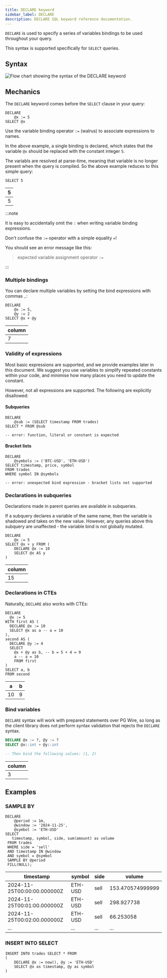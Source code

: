 ```yaml
---
title: DECLARE keyword
sidebar_label: DECLARE
description: DECLARE SQL keyword reference documentation.
---
```


`DECLARE` is used to specify a series of variables bindings to be used
throughout your query. 

This syntax is supported specifically for `SELECT` queries.

## Syntax

![Flow chart showing the syntax of the DECLARE keyword](/images/docs/diagrams/declare.svg)

## Mechanics

The `DECLARE` keyword comes before the `SELECT` clause in your query:

```questdb-sql title="Basic DECLARE" demo
DECLARE
    @x := 5
SELECT @x
```

Use the variable binding operator `:=` (walrus) to associate expressions to names.

In the above example, a single binding is declared, which states that the variable `@x` should
be replaced with the constant integer `5`.

The variabls are resolved at parse-time, meaning that variable is no longer present
when the query is compiled. So the above example reduces to this simple query:

```questdb-sql title="basic DECLARE post-reduction" demo
SELECT 5
```

| 5 |
|---|
| 5 |


:::note

It is easy to accidentally omit the `:` when writing variable binding expressions.

Don't confuse the `:=` operator with a simple equality `=`!

You should see an error message like this:
> expected variable assignment operator `:=`
>
:::

### Multiple bindings

You can declare multiple variables by setting the bind expressions with commas `,`:

```questdb-sql title="Multiple variable bindings" demo
DECLARE 
    @x := 5,
    @y := 2
SELECT @x + @y
```

| column |
|--------|
| 7      |

### Validity of expressions

Most basic expressions are supported, and we provide examples later in this document. We suggest
you use variables to simplify repeated constants within your code, and minimise
how many places you need to update the constant.

However, not all expressions are supported. The following are explicitly disallowed:

#### Subqueries

```questdb-sql title="subqueries are not allowed" demo
DECLARE
    @sub := (SELECT timestamp FROM trades)
SELECT * FROM @sub

-- error: function, literal or constant is expected
```

#### Bracket lists

```questdb-sql title="bracket lists are not allowed" demo
DECLARE
    @symbols := ('BTC-USD', 'ETH-USD')
SELECT timestamp, price, symbol
FROM trades
WHERE symbol IN @symbols

-- error: unexpected bind expression - bracket lists not supported
```

### Declarations in subqueries

Declarations made in parent queries are available in subqueries. 

If a subquery declares a variable of the same name, then the variable is shadowed
and takes on the new value. However, any queries above this subquery are unaffected - the
variable bind is not globally mutated.

```questdb-sql title="variable shadowing" demo
DECLARE
    @x := 5
SELECT @x + y FROM (
    DECLARE @x := 10
    SELECT @x AS y
)
```

| column |
| ----- |
| 15 |



### Declarations in CTEs

Naturally, `DECLARE` also works with CTEs:

```questdb-sql title="declarations inside CTEs" demo
DECLARE 
  @x := 5
WITH first AS (
  DECLARE @x := 10
  SELECT @x as a -- a = 10
),
second AS (
  DECLARE @y := 4
  SELECT 
    @x + @y as b, -- b = 5 + 4 = 9
    a -- a = 10
    FROM first
)
SELECT a, b
FROM second
```

| a  | b |
|----|---|
| 10 | 9 |


### Bind variables

`DECLARE` syntax will work with prepared statements over PG Wire, so long as the client library
does not perform syntax validation that rejects the `DECLARE` syntax.


```sql
DECLARE @x := ?, @y := ? 
SELECT @x::int + @y::int

-- Then bind the following values: (1, 2)
```

| column |
|--------|
| 3      |



## Examples

### SAMPLE BY

```questdb-sql title="DECLARE with SAMPLE BY" demo
DECLARE 
    @period := 1m,
    @window := '2024-11-25',
    @symbol := 'ETH-USD'
SELECT 
   timestamp, symbol, side, sum(amount) as volume 
 FROM trades
 WHERE side = 'sell' 
 AND timestamp IN @window 
 AND symbol = @symbol
 SAMPLE BY @period 
 FILL(NULL);
```

| timestamp                   | symbol  | side | volume           |
|-----------------------------|---------|------|------------------|
| 2024-11-25T00:00:00.000000Z | ETH-USD | sell | 153.470574999999 | 
| 2024-11-25T00:01:00.000000Z | ETH-USD | sell | 298.927738       |
| 2024-11-25T00:02:00.000000Z | ETH-USD | sell | 66.253058        |
| ...                         | ...     | ...  | ...              |

### INSERT INTO SELECT

```questdb-sql
INSERT INTO trades SELECT * FROM 
(
    DECLARE @x := now(), @y := 'ETH-USD' 
    SELECT @x as timestamp, @y as symbol
)
```
